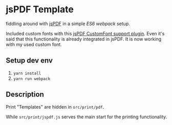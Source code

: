 # jsPDF Template

fiddling around with [jsPDF](https://github.com/MrRio/jsPDF) in a simple _ES6 webpack_ setup.

Included custom fonts with this [jsPDF CustomFont support plugin](https://github.com/sphilee/jsPDF-CustomFonts-support). Even it's said that this functionality is already integrated in jsPDF. It is now working with my used custom font.

## Setup dev env

1. `yarn install`
2. `yarn run webpack`

## Description

Print "Templates" are hidden in `src/print/pdf`.

While `src/print/jspdf.js` serves the main start for the printing functionality.
